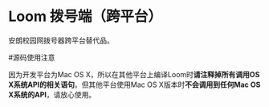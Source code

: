 # Loom 拨号端（跨平台）

安朗校园网拨号器跨平台替代品。

#源码使用注意

因为开发平台为Mac OS X，所以在其他平台上编译Loom时**请注释掉所有调用OS X系统API的相关语句**。但其他平台使用Mac OS X版本时**不会调用到任何Mac OS X系统的API**，请放心使用。
